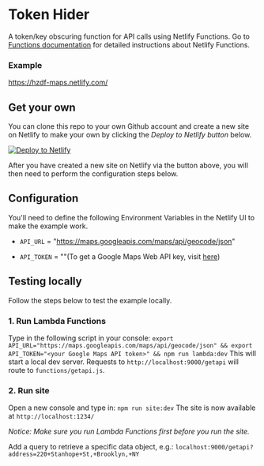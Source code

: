 # Token Hider

A token/key obscuring function for API calls using Netlify Functions.
Go to [Functions documentation](https://www.netlify.com/docs/functions/) for detailed instructions about Netlify Functions.

### Example

https://hzdf-maps.netlify.com/

## Get your own

You can clone this repo to your own Github account and create a new site on Netlify to make your own by clicking the _Deploy to Netlify button_ below.

[![Deploy to Netlify](https://www.netlify.com/img/deploy/button.svg)](https://app.netlify.com/start/deploy?repository=https://github.com/depadiernos/token-hider)

After you have created a new site on Netlify via the button above, you will then need to perform the configuration steps below.

## Configuration

You'll need to define the following Environment Variables in the Netlify UI to make the example work.

* `API_URL` = "https://maps.googleapis.com/maps/api/geocode/json"

* `API_TOKEN` = "<your Google Maps API key>"(To get a Google Maps Web API key, visit [here](https://developers.google.com/maps/documentation/javascript/get-api-key))

## Testing locally

Follow the steps below to test the example locally.

### 1. Run Lambda Functions

Type in the following script in your console:
`export API_URL="https://maps.googleapis.com/maps/api/geocode/json" && export API_TOKEN="<your Google Maps API token>" && npm run lambda:dev`
This will start a local dev server. Requests to `http://localhost:9000/getapi` will route to `functions/getapi.js`.

### 2. Run site

Open a new console and type in: `npm run site:dev`
The site is now available at `http://localhost:1234/`

_Notice: Make sure you run Lambda Functions first before you run the site._

Add a query to retrieve a specific data object, e.g.:
`localhost:9000/getapi?address=220+Stanhope+St,+Brooklyn,+NY`
